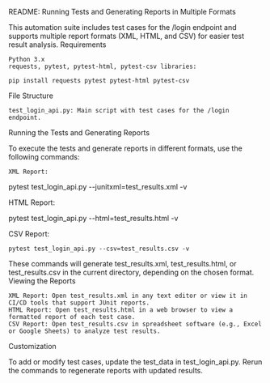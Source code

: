 README: Running Tests and Generating Reports in Multiple Formats

This automation suite includes test cases for the /login endpoint and supports multiple report formats (XML, HTML, and CSV) for easier test result analysis.
Requirements

    Python 3.x
    requests, pytest, pytest-html, pytest-csv libraries:

    pip install requests pytest pytest-html pytest-csv

File Structure

    test_login_api.py: Main script with test cases for the /login endpoint.

Running the Tests and Generating Reports

To execute the tests and generate reports in different formats, use the following commands:

    XML Report:

pytest test_login_api.py --junitxml=test_results.xml -v

HTML Report:

pytest test_login_api.py --html=test_results.html -v

CSV Report:

    pytest test_login_api.py --csv=test_results.csv -v

These commands will generate test_results.xml, test_results.html, or test_results.csv in the current directory, depending on the chosen format.
Viewing the Reports

    XML Report: Open test_results.xml in any text editor or view it in CI/CD tools that support JUnit reports.
    HTML Report: Open test_results.html in a web browser to view a formatted report of each test case.
    CSV Report: Open test_results.csv in spreadsheet software (e.g., Excel or Google Sheets) to analyze test results.

Customization

To add or modify test cases, update the test_data in test_login_api.py. Rerun the commands to regenerate reports with updated results.